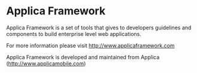 Applica Framework
=========

Applica Framework is a set of tools that gives to developers guidelines and components to 
build enterprise level web applications.

For more information please visit http://www.applicaframework.com

Applica Framework is developed and maintained from Applica (http://www.applicamobile.com)

